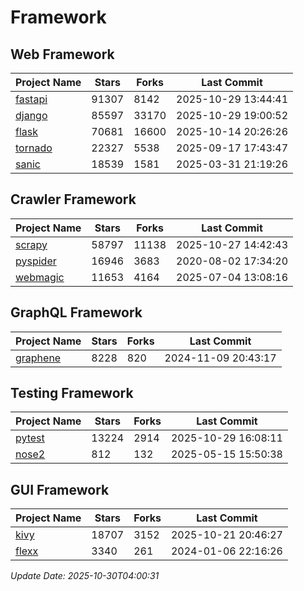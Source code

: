 # Framework

## Web Framework
| Project Name | Stars | Forks | Last Commit |
| ------------ | ----- | ----- | ----------- |
| [fastapi](https://github.com/fastapi/fastapi) | 91307 | 8142 | 2025-10-29 13:44:41 |
| [django](https://github.com/django/django) | 85597 | 33170 | 2025-10-29 19:00:52 |
| [flask](https://github.com/pallets/flask) | 70681 | 16600 | 2025-10-14 20:26:26 |
| [tornado](https://github.com/tornadoweb/tornado) | 22327 | 5538 | 2025-09-17 17:43:47 |
| [sanic](https://github.com/sanic-org/sanic) | 18539 | 1581 | 2025-03-31 21:19:26 |

## Crawler Framework
| Project Name | Stars | Forks | Last Commit |
| ------------ | ----- | ----- | ----------- |
| [scrapy](https://github.com/scrapy/scrapy) | 58797 | 11138 | 2025-10-27 14:42:43 |
| [pyspider](https://github.com/binux/pyspider) | 16946 | 3683 | 2020-08-02 17:34:20 |
| [webmagic](https://github.com/code4craft/webmagic) | 11653 | 4164 | 2025-07-04 13:08:16 |

## GraphQL Framework
| Project Name | Stars | Forks | Last Commit |
| ------------ | ----- | ----- | ----------- |
| [graphene](https://github.com/graphql-python/graphene) | 8228 | 820 | 2024-11-09 20:43:17 |

## Testing Framework
| Project Name | Stars | Forks | Last Commit |
| ------------ | ----- | ----- | ----------- |
| [pytest](https://github.com/pytest-dev/pytest) | 13224 | 2914 | 2025-10-29 16:08:11 |
| [nose2](https://github.com/nose-devs/nose2) | 812 | 132 | 2025-05-15 15:50:38 |

## GUI Framework
| Project Name | Stars | Forks | Last Commit |
| ------------ | ----- | ----- | ----------- |
| [kivy](https://github.com/kivy/kivy) | 18707 | 3152 | 2025-10-21 20:46:27 |
| [flexx](https://github.com/flexxui/flexx) | 3340 | 261 | 2024-01-06 22:16:26 |

*Update Date: 2025-10-30T04:00:31*